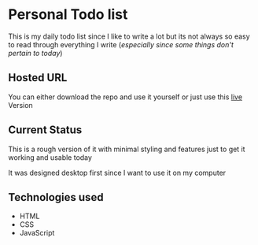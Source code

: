 # Personal Todo list

This is my daily todo list since I like to write a lot but its not always so easy to read through everything I write (_especially since some things don't pertain to today_)

## Hosted URL

You can either download the repo and use it yourself or just use this [live](https://danielarzani.github.io/my-todo/) Version

## Current Status

This is a rough version of it with minimal styling and features just to get it working and usable today

It was designed desktop first since I want to use it on my computer

## Technologies used

- HTML
- CSS
- JavaScript
